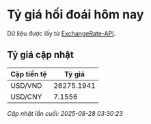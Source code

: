 # Tỷ giá hối đoái hôm nay

Dữ liệu được lấy từ [ExchangeRate-API](https://www.exchangerate-api.com/).

## Tỷ giá cập nhật

| Cặp tiền tệ | Tỷ giá |
|---|---|
| USD/VND | 26275.1941 |
| USD/CNY | 7.1556 |

*Cập nhật lần cuối: 2025-08-28 03:30:23*

